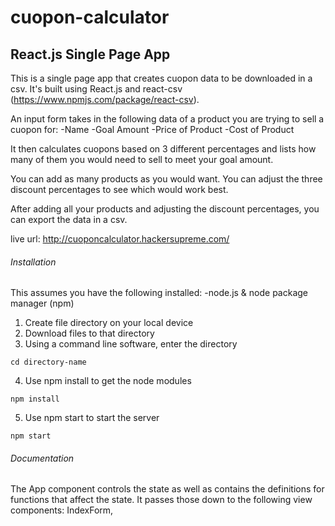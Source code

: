 # cuopon-calculator
## React.js Single Page App 


This is a single page app that creates cuopon data to be downloaded in a csv. It's built using React.js and react-csv (https://www.npmjs.com/package/react-csv). 


An input form takes in the following data of a product you are trying to sell a cuopon for:
  -Name
  -Goal Amount
  -Price of Product
  -Cost of Product

It then calculates cuopons based on 3 different percentages and lists how many of them you would need to sell to meet your goal amount.

You can add as many products as you would want. You can adjust the three discount percentages to see which would work best.

After adding all your products and adjusting the discount percentages, you can export the data in a csv.

live url: http://cuoponcalculator.hackersupreme.com/


###### Installation

This assumes you have the following installed:
  -node.js & node package manager (npm)

1. Create file directory on your local device
2. Download files to that directory
3. Using a command line software, enter the directory
```
cd directory-name
```
4. Use npm install to get the node modules
```
npm install
```
5. Use npm start to start the server
```
npm start
```


###### Documentation

The App component controls the state as well as contains the definitions for functions that affect the state. It passes those down to the following view components: IndexForm, 

